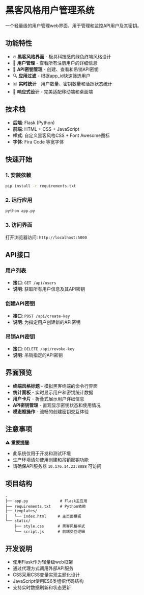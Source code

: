 # 黑客风格用户管理系统

一个轻量级的用户管理web界面，用于管理和监控API用户及其密钥。

## 功能特性

- 🔥 **黑客风格界面** - 极具科技感的绿色终端风格设计
- 👥 **用户管理** - 查看所有注册用户的详细信息
- 🔑 **API密钥管理** - 创建、查看和吊销API密钥
- 🔍 **应用过滤** - 根据app_id快速筛选用户
- 📊 **实时统计** - 用户数量、密钥数量和活跃状态统计
- 📱 **响应式设计** - 完美适配移动端和桌面端

## 技术栈

- **后端**: Flask (Python)
- **前端**: HTML + CSS + JavaScript
- **样式**: 自定义黑客风格CSS + Font Awesome图标
- **字体**: Fira Code 等宽字体

## 快速开始

### 1. 安装依赖

```bash
pip install -r requirements.txt
```

### 2. 运行应用

```bash
python app.py
```

### 3. 访问界面

打开浏览器访问: `http://localhost:5000`

## API接口

### 用户列表
- **接口**: `GET /api/users`
- **说明**: 获取所有用户信息及其API密钥

### 创建API密钥
- **接口**: `POST /api/create-key`
- **说明**: 为指定用户创建新的API密钥

### 吊销API密钥
- **接口**: `DELETE /api/revoke-key`
- **说明**: 吊销指定的API密钥

## 界面预览

- **终端风格标题** - 模拟黑客终端的命令行界面
- **统计面板** - 实时显示用户和密钥统计数据
- **用户卡片** - 折叠式展示用户详细信息
- **API密钥管理** - 直观显示密钥状态和使用情况
- **模态框操作** - 流畅的创建密钥交互体验

## 注意事项

⚠️ **重要提醒**: 
- 此系统仅用于开发和测试环境
- 生产环境请勿使用创建和吊销密钥功能
- 请确保API服务器 `10.176.14.23:8888` 可访问

## 项目结构

```
.
├── app.py              # Flask主应用
├── requirements.txt    # Python依赖
├── templates/
│   └── index.html     # 主页面模板
└── static/
    ├── style.css      # 黑客风格样式
    └── script.js      # 前端交互逻辑
```

## 开发说明

- 使用Flask作为轻量级web框架
- 通过代理方式调用外部API服务
- CSS采用CSS变量实现主题化设计
- JavaScript使用ES6类组织代码结构
- 支持实时数据刷新和状态更新 